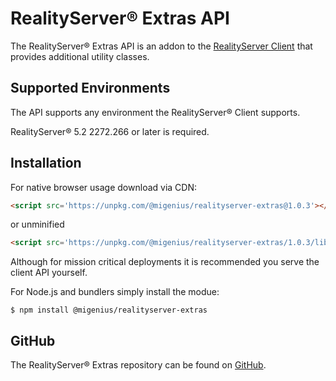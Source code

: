 # RealityServer&reg; Extras API
The RealityServer&reg; Extras API is an addon to the [RealityServer Client](https://github.com/migenius/realityserver-client "RealityServer Client") that provides additional utility classes.

## Supported Environments
The API supports any environment the RealityServer&reg; Client supports.

RealityServer&reg; 5.2 2272.266 or later is required.

## Installation
For native browser usage download via CDN:
```html
<script src='https://unpkg.com/@migenius/realityserver-extras@1.0.3'></script>
```
or unminified
```html
<script src='https://unpkg.com/@migenius/realityserver-extras/1.0.3/lib/umd/realityserver.js'></script> 
```
Although for mission critical deployments it is recommended you serve the client API yourself. 

For Node.js and bundlers simply install the modue:
```shell
$ npm install @migenius/realityserver-extras
```

## GitHub
The RealityServer&reg; Extras repository can be found on [GitHub](https://github.com/migenius/realityserver-extras "RealityServer Extras").
